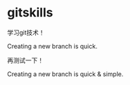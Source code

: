 # gitskills

学习git技术！

Creating a new branch is quick.

再测试一下！

Creating a new branch is quick & simple.

